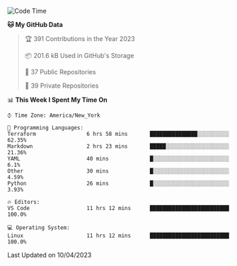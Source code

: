 <!--START_SECTION:waka-->
![Code Time](http://img.shields.io/badge/Code%20Time-178%20hrs%2022%20mins-blue)

**🐱 My GitHub Data** 

> 🏆 391 Contributions in the Year 2023
 > 
> 📦 201.6 kB Used in GitHub's Storage 
 > 
> 📜 37 Public Repositories 
 > 
> 🔑 39 Private Repositories  
 > 
📊 **This Week I Spent My Time On** 

```text
⌚︎ Time Zone: America/New_York

💬 Programming Languages: 
Terraform                6 hrs 58 mins       ███████████████░░░░░░░░░░   62.35% 
Markdown                 2 hrs 23 mins       █████░░░░░░░░░░░░░░░░░░░░   21.36% 
YAML                     40 mins             █░░░░░░░░░░░░░░░░░░░░░░░░   6.1% 
Other                    30 mins             █░░░░░░░░░░░░░░░░░░░░░░░░   4.59% 
Python                   26 mins             █░░░░░░░░░░░░░░░░░░░░░░░░   3.93%

🔥 Editors: 
VS Code                  11 hrs 12 mins      █████████████████████████   100.0%

💻 Operating System: 
Linux                    11 hrs 12 mins      █████████████████████████   100.0%

```


 Last Updated on 10/04/2023
<!--END_SECTION:waka-->